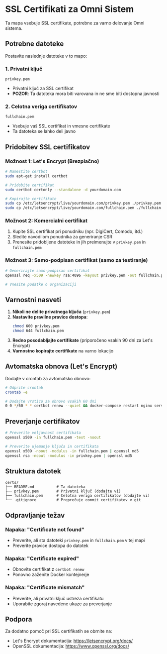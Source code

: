 # SSL Certifikati za Omni Sistem

Ta mapa vsebuje SSL certifikate, potrebne za varno delovanje Omni sistema.

## Potrebne datoteke

Postavite naslednje datoteke v to mapo:

### 1. Privatni ključ
```
privkey.pem
```
- Privatni ključ za SSL certifikat
- **POZOR**: Ta datoteka mora biti varovana in ne sme biti dostopna javnosti

### 2. Celotna veriga certifikatov
```
fullchain.pem
```
- Vsebuje vaš SSL certifikat in vmesne certifikate
- Ta datoteka se lahko deli javno

## Pridobitev SSL certifikatov

### Možnost 1: Let's Encrypt (Brezplačno)
```bash
# Namestite certbot
sudo apt-get install certbot

# Pridobite certifikat
sudo certbot certonly --standalone -d yourdomain.com

# Kopirajte certifikate
sudo cp /etc/letsencrypt/live/yourdomain.com/privkey.pem ./privkey.pem
sudo cp /etc/letsencrypt/live/yourdomain.com/fullchain.pem ./fullchain.pem
```

### Možnost 2: Komercialni certifikat
1. Kupite SSL certifikat pri ponudniku (npr. DigiCert, Comodo, itd.)
2. Sledite navodilom ponudnika za generiranje CSR
3. Prenesite pridobljene datoteke in jih preimenujte v `privkey.pem` in `fullchain.pem`

### Možnost 3: Samo-podpisan certifikat (samo za testiranje)
```bash
# Generirajte samo-podpisan certifikat
openssl req -x509 -newkey rsa:4096 -keyout privkey.pem -out fullchain.pem -days 365 -nodes

# Vnesite podatke o organizaciji
```

## Varnostni nasveti

1. **Nikoli ne delite privatnega ključa** (`privkey.pem`)
2. **Nastavite pravilne pravice dostopa**:
   ```bash
   chmod 600 privkey.pem
   chmod 644 fullchain.pem
   ```
3. **Redno posodabljajte certifikate** (priporočeno vsakih 90 dni za Let's Encrypt)
4. **Varnostno kopirajte certifikate** na varno lokacijo

## Avtomatska obnova (Let's Encrypt)

Dodajte v crontab za avtomatsko obnovo:
```bash
# Odprite crontab
crontab -e

# Dodajte vrstico za obnovo vsakih 60 dni
0 0 */60 * * certbot renew --quiet && docker-compose restart nginx server admin
```

## Preverjanje certifikatov

```bash
# Preverite veljavnost certifikata
openssl x509 -in fullchain.pem -text -noout

# Preverite ujemanje ključa in certifikata
openssl x509 -noout -modulus -in fullchain.pem | openssl md5
openssl rsa -noout -modulus -in privkey.pem | openssl md5
```

## Struktura datotek

```
certs/
├── README.md          # Ta datoteka
├── privkey.pem        # Privatni ključ (dodajte vi)
├── fullchain.pem      # Celotna veriga certifikatov (dodajte vi)
└── .gitignore         # Preprečuje commit certifikatov v git
```

## Odpravljanje težav

### Napaka: "Certificate not found"
- Preverite, ali sta datoteki `privkey.pem` in `fullchain.pem` v tej mapi
- Preverite pravice dostopa do datotek

### Napaka: "Certificate expired"
- Obnovite certifikat z `certbot renew`
- Ponovno zaženite Docker kontejnerje

### Napaka: "Certificate mismatch"
- Preverite, ali privatni ključ ustreza certifikatu
- Uporabite zgoraj navedene ukaze za preverjanje

## Podpora

Za dodatno pomoč pri SSL certifikatih se obrnite na:
- Let's Encrypt dokumentacija: https://letsencrypt.org/docs/
- OpenSSL dokumentacija: https://www.openssl.org/docs/